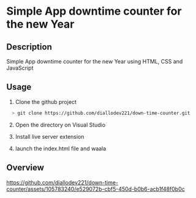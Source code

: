 # Simple App downtime counter for the new Year

## Description

Simple App downtime counter for the new Year using HTML, CSS and JavaScript


## Usage

1. Clone the github project
```bash
  > git clone https://github.com/diallodev221/down-time-counter.git
``` 

2. Open the directory on Visual Studio

3. Install live server extension

4. launch the index.html file and waala

## Overview



https://github.com/diallodev221/down-time-counter/assets/105783240/e529072b-cbf5-450d-b0b6-acb1f48f0b0c

